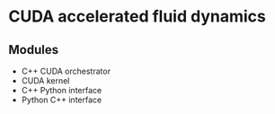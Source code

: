 # CUDA accelerated fluid dynamics

## Modules
* C++ CUDA orchestrator
* CUDA kernel
* C++ Python interface
* Python C++ interface